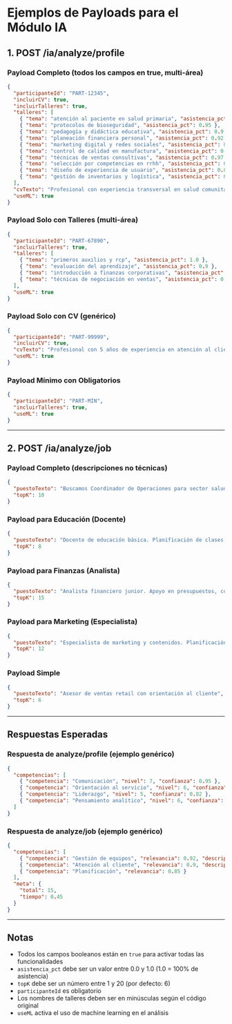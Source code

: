 # Ejemplos de Payloads para el Módulo IA

## 1. POST /ia/analyze/profile

### Payload Completo (todos los campos en true, multi-área)

```json
{
  "participanteId": "PART-12345",
  "incluirCV": true,
  "incluirTalleres": true,
  "talleres": [
    { "tema": "atención al paciente en salud primaria", "asistencia_pct": 1.0 },
    { "tema": "protocolos de bioseguridad", "asistencia_pct": 0.95 },
    { "tema": "pedagogía y didáctica educativa", "asistencia_pct": 0.9 },
    { "tema": "planeación financiera personal", "asistencia_pct": 0.92 },
    { "tema": "marketing digital y redes sociales", "asistencia_pct": 0.85 },
    { "tema": "control de calidad en manufactura", "asistencia_pct": 0.88 },
    { "tema": "técnicas de ventas consultivas", "asistencia_pct": 0.97 },
    { "tema": "selección por competencias en rrhh", "asistencia_pct": 0.83 },
    { "tema": "diseño de experiencia de usuario", "asistencia_pct": 0.8 },
    { "tema": "gestión de inventarios y logística", "asistencia_pct": 0.9 }
  ],
  "cvTexto": "Profesional con experiencia transversal en salud comunitaria, educación, finanzas personales, marketing y operaciones. Participación en programas de atención primaria, diseño de contenidos educativos, asesorías financieras básicas, campañas de marketing digital y proyectos de mejora de procesos en manufactura y logística. Habilidades en comunicación, trabajo en equipo, liderazgo, orientación al servicio, pensamiento analítico y organización.",
  "useML": true
}
```

### Payload Solo con Talleres (multi-área)

```json
{
  "participanteId": "PART-67890",
  "incluirTalleres": true,
  "talleres": [
    { "tema": "primeros auxilios y rcp", "asistencia_pct": 1.0 },
    { "tema": "evaluación del aprendizaje", "asistencia_pct": 0.9 },
    { "tema": "introducción a finanzas corporativas", "asistencia_pct": 0.95 },
    { "tema": "técnicas de negociación en ventas", "asistencia_pct": 0.9 }
  ],
  "useML": true
}
```

### Payload Solo con CV (genérico)

```json
{
  "participanteId": "PART-99999",
  "incluirCV": true,
  "cvTexto": "Profesional con 5 años de experiencia en atención al cliente, coordinación de equipos, formación y evaluación, planificación de campañas de marketing, y apoyo administrativo-financiero. Enfoque en mejora continua, resolución de problemas, comunicación efectiva y orientación a resultados. Certificaciones en gestión de proyectos y servicio al cliente.",
  "useML": true
}
```

### Payload Mínimo con Obligatorios

```json
{
  "participanteId": "PART-MIN",
  "incluirTalleres": true,
  "useML": true
}
```

---

## 2. POST /ia/analyze/job

### Payload Completo (descripciones no técnicas)

```json
{
  "puestoTexto": "Buscamos Coordinador de Operaciones para sector salud. Responsabilidades: coordinar agendas, asegurar cumplimiento de protocolos, supervisar indicadores de servicio, optimizar procesos de atención, coordinar con áreas de logística y compras. Requisitos: liderazgo, comunicación efectiva, orientación al usuario, manejo de hojas de cálculo, conocimiento básico de normativas de salud. Se valoran cursos en atención al paciente, bioseguridad y gestión de inventarios.",
  "topK": 10
}
```

### Payload para Educación (Docente)

```json
{
  "puestoTexto": "Docente de educación básica. Planificación de clases, elaboración de material didáctico, evaluación continua, acompañamiento a estudiantes y familias. Se valora experiencia con metodologías activas y manejo de aula. Competencias: comunicación, empatía, organización, trabajo colaborativo, manejo del tiempo.",
  "topK": 8
}
```

### Payload para Finanzas (Analista)

```json
{
  "puestoTexto": "Analista financiero junior. Apoyo en presupuestos, conciliaciones, elaboración de reportes, control de gastos y análisis de variaciones. Competencias: pensamiento analítico, atención al detalle, ética, comunicación escrita, organización.",
  "topK": 15
}
```

### Payload para Marketing (Especialista)

```json
{
  "puestoTexto": "Especialista de marketing y contenidos. Planificación de campañas, redacción de copys, gestión de redes sociales, coordinación con diseño y ventas, seguimiento de métricas. Competencias: creatividad, comunicación, orientación a resultados, pensamiento estratégico, trabajo en equipo.",
  "topK": 12
}
```

### Payload Simple

```json
{
  "puestoTexto": "Asesor de ventas retail con orientación al cliente",
  "topK": 6
}
```

---

## Respuestas Esperadas

### Respuesta de analyze/profile (ejemplo genérico)

```json
{
  "competencias": [
    { "competencia": "Comunicación", "nivel": 7, "confianza": 0.95 },
    { "competencia": "Orientación al servicio", "nivel": 6, "confianza": 0.9 },
    { "competencia": "Liderazgo", "nivel": 5, "confianza": 0.82 },
    { "competencia": "Pensamiento analítico", "nivel": 6, "confianza": 0.84 }
  ]
}
```

### Respuesta de analyze/job (ejemplo genérico)

```json
{
  "competencias": [
    { "competencia": "Gestión de equipos", "relevancia": 0.92, "descripcion": "Coordinar y motivar personas hacia objetivos" },
    { "competencia": "Atención al cliente", "relevancia": 0.9, "descripcion": "Resolver necesidades y brindar servicio de calidad" },
    { "competencia": "Planificación", "relevancia": 0.85 }
  ],
  "meta": {
    "total": 15,
    "tiempo": 0.45
  }
}
```

---

## Notas

- Todos los campos booleanos están en `true` para activar todas las funcionalidades
- `asistencia_pct` debe ser un valor entre 0.0 y 1.0 (1.0 = 100% de asistencia)
- `topK` debe ser un número entre 1 y 20 (por defecto: 6)
- `participanteId` es obligatorio
- Los nombres de talleres deben ser en minúsculas según el código original
- `useML` activa el uso de machine learning en el análisis

